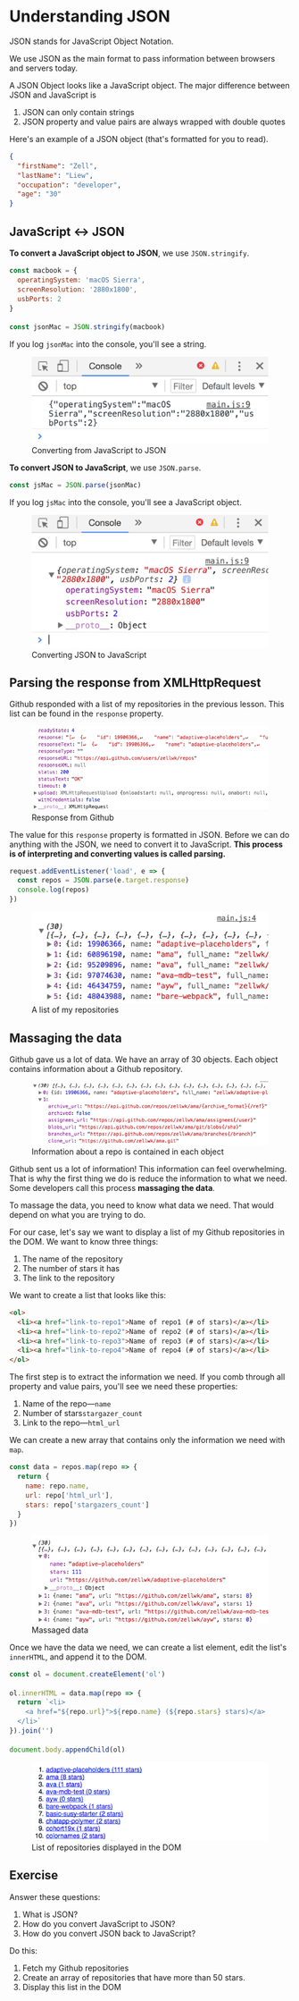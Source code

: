 # Understanding JSON

JSON stands for JavaScript Object Notation.

We use JSON as the main format to pass information between browsers and servers today.

A JSON Object looks like a JavaScript object. The major difference between JSON and JavaScript is

1. JSON can only contain strings
2. JSON property and value pairs are always wrapped with double quotes

Here's an example of a JSON object (that's formatted for you to read).

```json
{
  "firstName": "Zell",
  "lastName": "Liew",
  "occupation": "developer",
  "age": "30"
}
```

## JavaScript <-> JSON

**To convert a JavaScript object to JSON**, we use `JSON.stringify`.

```js
const macbook = {
  operatingSystem: 'macOS Sierra',
  screenResolution: '2880x1800',
  usbPorts: 2
}

const jsonMac = JSON.stringify(macbook)
```

If you log `jsonMac` into the console, you'll see a string.

<figure>
  <img src="../../images/ajax/json/to-json.png" alt="Log of jsonMac">
  <figcaption>Converting from JavaScript to JSON</figcaption>
</figure>

**To convert JSON to JavaScript**, we use `JSON.parse`.

```js
const jsMac = JSON.parse(jsonMac)
```

If you log `jsMac` into the console, you'll see a JavaScript object.

<figure>
  <img src="../../images/ajax/json/to-js.png" alt="Log of jsMac">
  <figcaption>Converting JSON to JavaScript</figcaption>
</figure>

## Parsing the response from XMLHttpRequest

Github responded with a list of my repositories in the previous lesson. This list can be found in the `response` property.

<figure>
  <img src="../../images/ajax/xhr/response.png" alt="Response from Github">
  <figcaption aria-hidden>Response from Github</figcaption>
</figure>

The value for this `response` property is formatted in JSON. Before we can do anything with the JSON, we need to convert it to JavaScript. **This process is of interpreting and converting values is called parsing.**

```js
request.addEventListener('load', e => {
  const repos = JSON.parse(e.target.response)
  console.log(repos)
})
```

<figure>
  <img src="../../images/ajax/json/repos.png" alt="A list of my repositories">
  <figcaption aria-hidden>A list of my repositories</figcaption>
</figure>

## Massaging the data

Github gave us a lot of data. We have an array of 30 objects. Each object contains information about a Github repository.

<figure>
  <img src="../../images/ajax/json/repo.png" alt="Information about a repo is contained in each object">
  <figcaption aria-hidden>Information about a repo is contained in each object</figcaption>
</figure>

Github sent us a lot of information! This information can feel overwhelming. That is why the first thing we do is reduce the information to what we need. Some developers call this process **massaging the data**.

To massage the data, you need to know what data we need. That would depend on what you are trying to do.

For our case, let's say we want to display a list of my Github repositories in the DOM. We want to know three things:

1. The name of the repository
2. The number of stars it has
3. The link to the repository

We want to create a list that looks like this:

```html
<ol>
  <li><a href="link-to-repo1">Name of repo1 (# of stars)</a></li>
  <li><a href="link-to-repo2">Name of repo2 (# of stars)</a></li>
  <li><a href="link-to-repo3">Name of repo3 (# of stars)</a></li>
  <li><a href="link-to-repo4">Name of repo4 (# of stars)</a></li>
</ol>
```

The first step is to extract the information we need. If you comb through all property and value pairs, you'll see we need these properties:

1. Name of the repo—`name`
2. Number of stars`stargazer_count`
3. Link to the repo—`html_url`

We can create a new array that contains only the information we need with `map`.

```js
const data = repos.map(repo => {
  return {
    name: repo.name,
    url: repo['html_url'],
    stars: repo['stargazers_count']
  }
})
```

<figure>
  <img src="../../images/ajax/json/massaged-data.png" alt="Massaged data">
  <figcaption aria-hidden>Massaged data</figcaption>
</figure>

Once we have the data we need, we can create a list element, edit the list's `innerHTML`, and append it to the DOM.

```js
const ol = document.createElement('ol')

ol.innerHTML = data.map(repo => {
  return `<li>
    <a href="${repo.url}">${repo.name} (${repo.stars} stars)</a>
  </li>`
}).join('')

document.body.appendChild(ol)
```

<figure>
  <img src="../../images/ajax/json/display.png" alt="List of repositories displayed in the DOM">
  <figcaption aria-hidden>List of repositories displayed in the DOM</figcaption>
</figure>

## Exercise

Answer these questions:

1. What is JSON?
2. How do you convert JavaScript to JSON?
3. How do you convert JSON back to JavaScript?

Do this:

1. Fetch my Github repositories
2. Create an array of repositories that have more than 50 stars.
3. Display this list in the DOM
